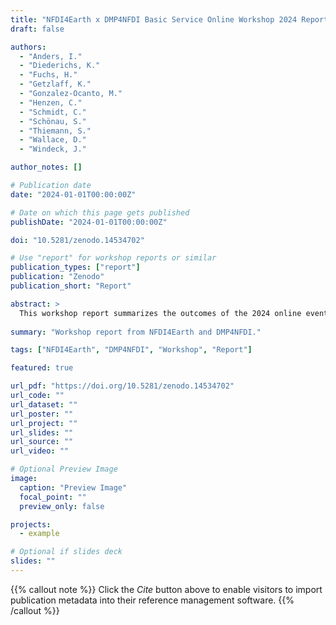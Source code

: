 ```yaml
---
title: "NFDI4Earth x DMP4NFDI Basic Service Online Workshop 2024 Report"
draft: false

authors:
  - "Anders, I."
  - "Diederichs, K."
  - "Fuchs, H."
  - "Getzlaff, K."
  - "Gonzalez-Ocanto, M."
  - "Henzen, C."
  - "Schmidt, C."
  - "Schönau, S."
  - "Thiemann, S."
  - "Wallace, D."
  - "Windeck, J."

author_notes: []

# Publication date
date: "2024-01-01T00:00:00Z"

# Date on which this page gets published
publishDate: "2024-01-01T00:00:00Z"

doi: "10.5281/zenodo.14534702"

# Use "report" for workshop reports or similar
publication_types: ["report"]
publication: "Zenodo"
publication_short: "Report"

abstract: >
  This workshop report summarizes the outcomes of the 2024 online event jointly organized by NFDI4Earth and DMP4NFDI. When properly used, data management plans are effective tools for supporting all phases of the research data lifecycle, from data collection to publication. Our ESS community is large and diverse, so the needs in writing and managing DMPs and related templates differ.In our NFDI4Earth x DMP4NFDI Basic Service online workshop, we invited DMP service providers, researchers, and interested DMP enthusiasts from the ESS community to learn more to learn more about DMP4NFDI activities, NFDI4Earth developments, and our partners' experiences in DMP service provision and consulting. This report documents the presentations and summarizes the discussions with about 30 workshop participants.
 
summary: "Workshop report from NFDI4Earth and DMP4NFDI."

tags: ["NFDI4Earth", "DMP4NFDI", "Workshop", "Report"]

featured: true

url_pdf: "https://doi.org/10.5281/zenodo.14534702"
url_code: ""
url_dataset: ""
url_poster: ""
url_project: ""
url_slides: ""
url_source: ""
url_video: ""

# Optional Preview Image
image:
  caption: "Preview Image"
  focal_point: ""
  preview_only: false

projects:
  - example

# Optional if slides deck
slides: ""
---
```


{{% callout note %}}
Click the _Cite_ button above to enable visitors to import publication metadata into their reference management software.
{{% /callout %}}
